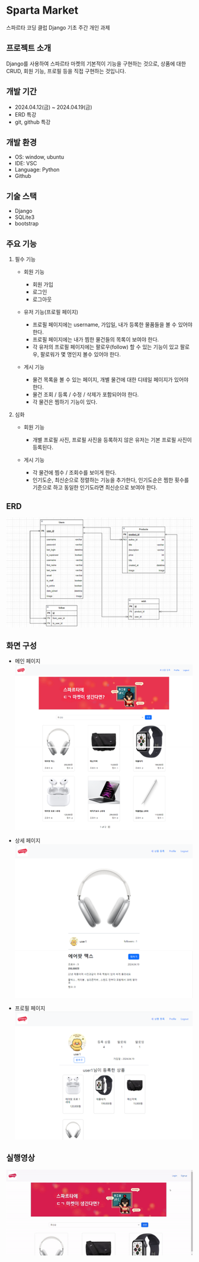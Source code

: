 # Sparta Market
스파르타 코딩 클럽 Django 기초 주간 개인 과제

## 프로젝트 소개
Django를 사용하여 스파르타 마켓의 기본적이 기능을 구현하는 것으로, 상품에 대한 CRUD, 회원 기능, 프로필 등을 직접 구현하는 것입니다.

## 개발 기간
- 2024.04.12(금) ~ 2024.04.19(금)
- ERD 특강
- git, github 특강

## 개발 환경
- OS: window, ubuntu
- IDE: VSC
- Language: Python
- Github

## 기술 스택
- Django
- SQLite3
- bootstrap

## 주요 기능
1. 필수 기능
    - 회원 기능
        - 회원 가입
        - 로그인
        - 로그아웃

    - 유저 기능(프로필 페이지)
        - 프로필 페이지에는 username, 가입일, 내가 등록한 물품들을 볼 수 있어야 한다.
        - 프로필 페이지에는 내가 찜한 물건들의 목록이 보여야 한다.
        - 각 유저의 프로필 페이지에는 팔로우(follow) 할 수 있는 기능이 있고 팔로우, 팔로워가 몇 명인지 볼수 있어야 한다.

    - 게시 기능
        - 물건 목록을 볼 수 있는 페이지, 개별 물건에 대한 디테일 페이지가 있어야 한다.
        - 물건 조회 / 등록 / 수정 / 삭제가 포함되어야 한다.
        - 각 물건은 찜하기 기능이 있다.

2. 심화
    - 회원 기능
        - 개별 프로필 사진, 프로필 사진을 등록하지 않은 유저는 기본 프로필 사진이 등록된다.
    
    - 게시 기능
        - 각 물건에 찜수 / 조회수를 보이게 한다.
        - 인기도순, 최신순으로 정렬하는 기능을 추가한다, 인기도순은 찜한 횟수를 기준으로 하고 동일한 인기도라면 최신순으로 보여야 한다.


## ERD
![erd](https://github.com/Juunsik/spartamarket/blob/main/Task_image/erd.png)

## 화면 구성
- 메인 페이지
  ![main1](https://github.com/Juunsik/spartamarket/blob/main/Task_image/Task_main_1.png)
  ![main2](https://github.com/Juunsik/spartamarket/blob/main/Task_image/Task_main_2.png)

- 상세 페이지
  ![detail1](https://github.com/Juunsik/spartamarket/blob/main/Task_image/Task_detail_1.png)
  ![detail2](https://github.com/Juunsik/spartamarket/blob/main/Task_image/Task_detail_2.png)
  
- 프로필 페이지
  ![profile](https://github.com/Juunsik/spartamarket/blob/main/Task_image/profile.png)

## 실행영상
![video](https://github.com/Juunsik/spartamarket/blob/main/Task_image/Document-Chrome2024-04-1918-59-48-ezgif.com-video-to-gif-converter.gif)
